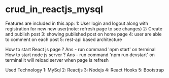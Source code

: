 # crud_in_reactjs_mysql

Features are included in this app: 
1: User login and logout along with registration for new new user(note: refresh page to see changes) 
2: Create and publish post 
3: showing published post on home page 
4: user are able to comment on each post 
5: rest-api based architecture

How to start React js page ?
Ans - run command 'npm start' on terminal
How to start node js server ?
Ans - run command 'npm run devstart' on terminal it will reload server when page is refresh

Used Technology 
1: MySql 
2: Reactjs 
3: Nodejs 
4: React Hooks 
5: Bootstrap
